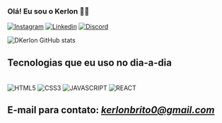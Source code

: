 
### Olá! Eu sou o Kerlon 👋🏻

[![Instagram](https://img.shields.io/badge/Instagram-E4405F?style=for-the-badge&logo=instagram&logoColor=white)](https://www.instagram.com/kerlon_44)
[![Linkedin](https://img.shields.io/badge/LinkedIn-0077B5?style=for-the-badge&logo=linkedin&logoColor=white)](https://www.instagram.com/kerlon_44)
[![Discord](https://img.shields.io/badge/Discord-7289DA?style=for-the-badge&logo=discord&logoColor=white)](https://www.instagram.com/kerlon_44)

![DKerlon GitHub stats](https://github-readme-stats.vercel.app/api?username=Dkerlon&show_icons=true&theme=dracula)

## Tecnologias que eu uso no dia-a-dia

<div style="display: inline-block"> <br/>
  <img align="center" alt="HTML5" src="https://img.shields.io/badge/HTML5-E34F26?style=for-the-badge&logo=html5&logoColor=white">
  <img align="center" alt="CSS3" src="https://img.shields.io/badge/CSS3-1572B6?style=for-the-badge&logo=css3&logoColor=white">
  <img align="center" alt="JAVASCRIPT" src="https://img.shields.io/badge/JavaScript-F7DF1E?style=for-the-badge&logo=javascript&logoColor=black">
  <img align="center" alt="REACT" src="https://img.shields.io/badge/React-20232A?style=for-the-badge&logo=react&logoColor=61DAFB">
</div> <br/>

## E-mail para contato: *kerlonbrito0@gmail.com*
